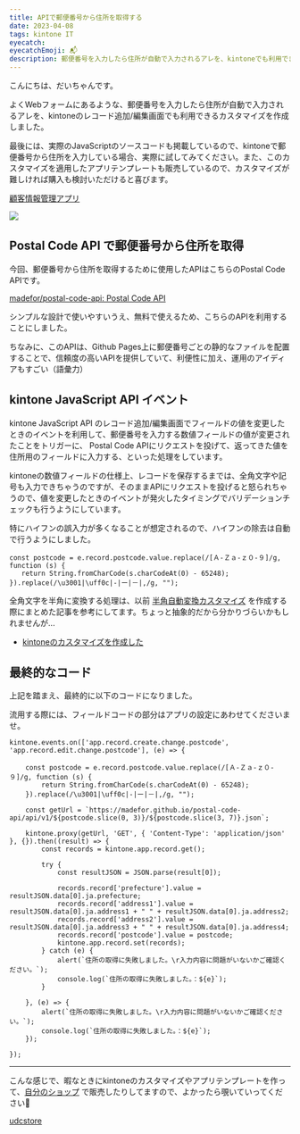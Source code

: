 ```yaml
---
title: APIで郵便番号から住所を取得する
date: 2023-04-08
tags: kintone IT
eyecatch:
eyecatchEmoji: 📬
description: 郵便番号を入力したら住所が自動で入力されるアレを、kintoneでも利用できるJavaScriptカスタマイズを作成しました。
---
```


こんにちは、だいちゃんです。

よくWebフォームにあるような、郵便番号を入力したら住所が自動で入力されるアレを、kintoneのレコード追加/編集画面でも利用できるカスタマイズを作成しました。

最後には、実際のJavaScriptのソースコードも掲載しているので、kintoneで郵便番号から住所を入力している場合、実際に試してみてください。また、このカスタマイズを適用したアプリテンプレートも販売しているので、カスタマイズが難しければ購入も検討いただけると喜びます。

[顧客情報管理アプリ](https://udcxx.stores.jp/items/643130ab62289b006826e59d)

![](https://p1-e6eeae93.imageflux.jp/udcxx/be0c1018a21dbd9c20f8.gif)

## Postal Code API で郵便番号から住所を取得

今回、郵便番号から住所を取得するために使用したAPIはこちらのPostal Code APIです。

[madefor/postal-code-api: Postal Code API](https://github.com/madefor/postal-code-api)

シンプルな設計で使いやすいうえ、無料で使えるため、こちらのAPIを利用することにしました。

ちなみに、このAPIは、Github Pages上に郵便番号ごとの静的なファイルを配置することで、信頼度の高いAPIを提供していて、利便性に加え、運用のアイディアもすごい（語彙力）


## kintone JavaScript API イベント

kintone JavaScript API のレコード追加/編集画面でフィールドの値を変更したときのイベントを利用して、郵便番号を入力する数値フィールドの値が変更されたことをトリガーに、 Postal Code APIにリクエストを投げて、返ってきた値を住所用のフィールドに入力する、といった処理をしています。

kintoneの数値フィールドの仕様上、レコードを保存するまでは、全角文字や記号も入力できちゃうのですが、そのままAPIにリクエストを投げると怒られちゃうので、値を変更したときのイベントが発火したタイミングでバリデーションチェックも行うようにしています。

特にハイフンの誤入力が多くなることが想定されるので、ハイフンの除去は自動で行うようにしました。

```
const postcode = e.record.postcode.value.replace(/[Ａ-Ｚａ-ｚ０-９]/g, function (s) {
   return String.fromCharCode(s.charCodeAt(0) - 65248);
}).replace(/\u3001|\uff0c|-|ー|－|,/g, "");
```

全角文字を半角に変換する処理は、以前 [半角自動変換カスタマイズ](https://udcxx.stores.jp/items/63c21d5943341060dd677829) を作成する際にまとめた記事を参考にしてます。ちょっと抽象的だから分かりづらいかもしれませんが...

* [kintoneのカスタマイズを作成した](https://blog.udcxx.me/article/230121/kintone-auto-half-width/)


## 最終的なコード

上記を踏まえ、最終的に以下のコードになりました。

流用する際には、フィールドコードの部分はアプリの設定にあわせてくださいませ。

```
kintone.events.on(['app.record.create.change.postcode', 'app.record.edit.change.postcode'], (e) => {

    const postcode = e.record.postcode.value.replace(/[Ａ-Ｚａ-ｚ０-９]/g, function (s) {
        return String.fromCharCode(s.charCodeAt(0) - 65248);
    }).replace(/\u3001|\uff0c|-|ー|－|,/g, "");
    
    const getUrl = `https://madefor.github.io/postal-code-api/api/v1/${postcode.slice(0, 3)}/${postcode.slice(3, 7)}.json`;

    kintone.proxy(getUrl, 'GET', { 'Content-Type': 'application/json' }, {}).then((result) => {
        const records = kintone.app.record.get();

        try {
            const resultJSON = JSON.parse(result[0]);

            records.record['prefecture'].value = resultJSON.data[0].ja.prefecture;
            records.record['address1'].value = resultJSON.data[0].ja.address1 + " " + resultJSON.data[0].ja.address2;
            records.record['address2'].value = resultJSON.data[0].ja.address3 + " " + resultJSON.data[0].ja.address4;
            records.record['postcode'].value = postcode;
            kintone.app.record.set(records);
        } catch (e) {
            alert(`住所の取得に失敗しました。\r入力内容に問題がいないかご確認ください。`);
            console.log(`住所の取得に失敗しました。：${e}`);
        }

    }, (e) => {
        alert(`住所の取得に失敗しました。\r入力内容に問題がいないかご確認ください。`);
        console.log(`住所の取得に失敗しました。：${e}`);
    });

});
```

---

こんな感じで、暇なときにkintoneのカスタマイズやアプリテンプレートを作って、[自分のショップ](https://udcxx.stores.jp/) で販売したりしてますので、よかったら覗いていってください🙂

[udcstore](https://udcxx.stores.jp/)